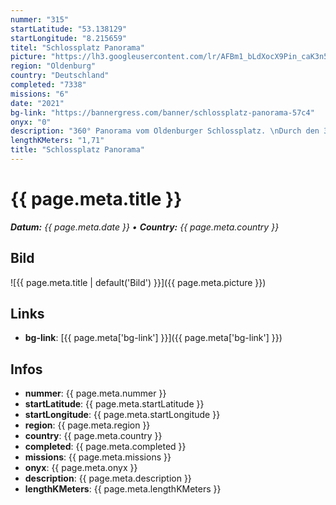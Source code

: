```yaml
---
nummer: "315"
startLatitude: "53.138129"
startLongitude: "8.215659"
titel: "Schlossplatz Panorama"
picture: "https://lh3.googleusercontent.com/lr/AFBm1_bLdXocX9Pin_caK3n5hxT4dbQYwui5eJVYs71vlsZKaLtkdLaROFp6byRYEhyDWitJ7017V0N1feWw7Vq3EFC0LRHLwD0arZ9PkxchsCL3mBguyDlqgb4VVQ_40EF_gIZsWn5nXb7S5d41QPaIsaiiP_fhscd8fVWdC7iJLZJPT4UjABieeX0bV8qAEF-yOs-yzfWTj_j5I2VsRp5tgn9e8uzSQy0ObrUJ2oCLeYBk0Kyh22SKt-GkX7V0A2JvIwPGTlmWYhDpWJw6mwNNOgY0mSbE4GemO2ExyLxFpc7D5BTGRhAql-ToF9cFewwyllGwk0TBIygoNvX4__GRkAepw-gHmA34SzFuvdIu-R-9t2sox_CzrqiJX-uHZCQ2BZ6wbnqryN6MAcU1dFtusKsbnR7DQb7oBqvpSvWLSpij7zhB4m7p6n6dOvTtQqoaJ8yrINFA-kj9VSdIhDdkqdpWGD5ML6et3G_CiA3iawypw8aeoEuFTae87kqLV3D13Pa0CwPGaxvQoatQXZW7PbiLExZtm6_tLspeXIuwwmX4JW72K6YmmpL7wlgXHTXJe29zT2-ctGiOsZab2xpwdbNmqFdUQwb0N5TlFCWTR3vUQ43rspvZcIGsALf3ZIp5ZwaO1xKMX2HACQeV3fzyJICGtvkzF5HRTYc09rM71srFpM-hG41vYRW-JblSYzsbiOdk_z-173VagKRQFEQQkH68H-aZhoq951dcL0bKrcCum_TgA-yBHR6zEjCS15iO65JoABqt6ekHqvl68_uYcJ2kbPvYjffIWJUPGo6ogkel32P7Y8Kqokb9n52kCwvSlImDC6dSTejkbHFZxhePiqiL5gwSqP8"
region: "Oldenburg"
country: "Deutschland"
completed: "7338"
missions: "6"
date: "2021"
bg-link: "https://bannergress.com/banner/schlossplatz-panorama-57c4"
onyx: "0"
description: "360° Panorama vom Oldenburger Schlossplatz. \nDurch den 360° Blick könnt ihr bei jeder der 6 Missionen Starten.\nYou can start at any Mission, after Mission 6 you can put Mission 1 and it will still fit"
lengthKMeters: "1,71"
title: "Schlossplatz Panorama"
---
```


# {{ page.meta.title }}
_**Datum:** {{ page.meta.date }} • **Country:** {{ page.meta.country }}_

## Bild
![{{ page.meta.title | default('Bild') }}]({{ page.meta.picture }})

## Links
- **bg-link**: [{{ page.meta['bg-link'] }}]({{ page.meta['bg-link'] }})

## Infos
- **nummer**: {{ page.meta.nummer }}
- **startLatitude**: {{ page.meta.startLatitude }}
- **startLongitude**: {{ page.meta.startLongitude }}
- **region**: {{ page.meta.region }}
- **country**: {{ page.meta.country }}
- **completed**: {{ page.meta.completed }}
- **missions**: {{ page.meta.missions }}
- **onyx**: {{ page.meta.onyx }}
- **description**: {{ page.meta.description }}
- **lengthKMeters**: {{ page.meta.lengthKMeters }}

